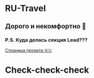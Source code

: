 # RU-Travel
## Дорого и некомфортно 🤨
### P.S. Куда делась секция Lead???
[Страница проекта 🇷🇺](https://navi113.github.io/p2_ru-travel/) 
# Check-check-check
